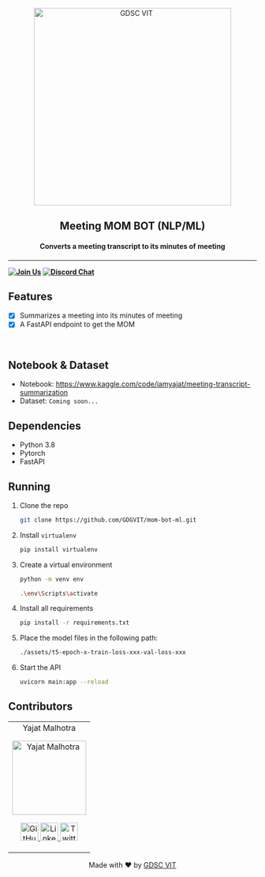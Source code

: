 <p align="center">
<a href="https://dscvit.com">
	<img width="400" src="https://user-images.githubusercontent.com/56252312/159312411-58410727-3933-4224-b43e-4e9b627838a3.png#gh-light-mode-only" alt="GDSC VIT"/>
</a>
	<h2 align="center"> Meeting MOM BOT (NLP/ML) </h2>
	<h4 align="center"> Converts a meeting transcript to its minutes of meeting <h4>
</p>

---
[![Join Us](https://img.shields.io/badge/Join%20Us-Developer%20Student%20Clubs-red)](https://dsc.community.dev/vellore-institute-of-technology/)
[![Discord Chat](https://img.shields.io/discord/760928671698649098.svg)](https://discord.gg/498KVdSKWR)

## Features
- [x]  Summarizes a meeting into its minutes of meeting
- [x]  A FastAPI endpoint to get the MOM

<br>

## Notebook & Dataset
- Notebook: https://www.kaggle.com/code/iamyajat/meeting-transcript-summarization
- Dataset: `Coming soon...`

## Dependencies
 - Python 3.8
 - Pytorch
 - FastAPI


## Running

1. Clone the repo
   ```sh
   git clone https://github.com/GDGVIT/mom-bot-ml.git
   ```
2. Install `virtualenv`
   ```sh
   pip install virtualenv
   ```
3. Create a virtual environment
   ```sh
   python -m venv env
   ```
   ```sh
   .\env\Scripts\activate
   ```
4. Install all requirements
   ```sh
   pip install -r requirements.txt
   ```
5. Place the model files in the following path:
   ```sh
   ./assets/t5-epoch-x-train-loss-xxx-val-loss-xxx
   ```
5. Start the API
   ```sh
   uvicorn main:app --reload
   ```
   
## Contributors

<table>
	<tr align="center">
		<td>
		Yajat Malhotra
		<p align="center">
			<img src = "https://avatars.githubusercontent.com/u/68477362?s=460&u=3512e6223472e97a050f292478d125602c371fec&v=4" width="150" height="150" alt="Yajat Malhotra">
		</p>
			<p align="center">
				<a href = "https://github.com/iamyajat">
					<img src = "http://www.iconninja.com/files/241/825/211/round-collaboration-social-github-code-circle-network-icon.svg" width="36" height = "36" alt="GitHub"/>
				</a>
				<a href = "https://www.linkedin.com/in/iamyajat">
					<img src = "http://www.iconninja.com/files/863/607/751/network-linkedin-social-connection-circular-circle-media-icon.svg" width="36" height="36" alt="LinkedIn"/>
				</a>
				<a href = "https://www.twitter.com/iamyajat">
					<img src = "https://www.iconninja.com/files/51/256/860/twitter-media-social-network-circle-icon.svg" width="36" height="36" alt="Twitter"/>
				</a>
			</p>
		</td>
	</tr>
</table>

<p align="center">
	Made with ❤ by <a href="https://dscvit.com">GDSC VIT</a>
</p>
